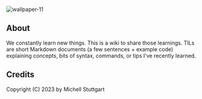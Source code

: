 
![wallpaper-11](.img/main02.jpg)

## About

We constantly learn new things. This is a wiki to share those learnings. TILs are short Markdown documents (a few sentences + example code) explaining concepts, bits of syntax, commands, or tips I've recently learned.

## Credits

Copyright (C) 2023 by Michell Stuttgart


